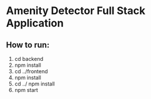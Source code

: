 # Amenity Detector Full Stack Application

## How to run: 
1. cd backend
2. npm install
3. cd ../frontend
4. npm install
5. cd ../ npm install
6. npm start